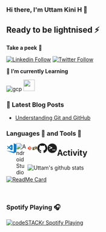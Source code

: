 ### Hi there, I'm Uttam Kini H 👋

## Ready to be lightnised :zap:

**Take a peek** :eyes:

[![Linkedin Follow](https://img.shields.io/badge/Linkedin-Follow-1197d4?style=for-the-badge&logo=linkedin&labelColor=0e76a8)](https://www.linkedin.com/in/uttam-kini/)
[![Twitter Follow](https://img.shields.io/badge/Twitter-Follow-00ccff?style=for-the-badge&logo=Twitter&logoColor=White&logoWidth=25&labelColor=00acee)](https://twitter.com/furore_04)


**🌱 I’m currently  Learning**

<img src="https://www.vectorlogo.zone/logos/google_cloud/google_cloud-icon.svg" alt="gcp" width="30" height="30"/> <img src="https://cdn.worldvectorlogo.com/logos/flutter-logo.svg" width="30" height="30"/>

### 📕 Latest Blog Posts

+ [Understanding Git and GitHub](https://medium.com/@huttamkini23/understanding-git-and-github-1cb138b8648b)

### Languages :page_facing_up: and Tools :wrench: 

<img align="left" alt="Visual Studio Code" width="26px" src="https://raw.githubusercontent.com/github/explore/80688e429a7d4ef2fca1e82350fe8e3517d3494d/topics/visual-studio-code/visual-studio-code.png" />
<img align="left" alt="Android Studio" width="30px" src="https://upload.wikimedia.org/wikipedia/commons/archive/3/34/20200802160428%21Android_Studio_icon.svg" />
<img align="left" alt="Git" width="26px" src="https://raw.githubusercontent.com/github/explore/80688e429a7d4ef2fca1e82350fe8e3517d3494d/topics/git/git.png" />
<img align="left" alt="GitHub" width="26px" src="https://raw.githubusercontent.com/github/explore/78df643247d429f6cc873026c0622819ad797942/topics/github/github.png" />
<img align="left" alt="Terminal" width="26px" src="https://raw.githubusercontent.com/github/explore/80688e429a7d4ef2fca1e82350fe8e3517d3494d/topics/terminal/terminal.png" />


## Activity

![Uttam's github stats](https://github-readme-stats.vercel.app/api?username=UttamkiniH&theme=dark&show_icons=true)

[![ReadMe Card](https://github-readme-stats.vercel.app/api/pin/?username=UttamkiniH&repo=Git-Workshop&theme=dark)](https://github.com/UttamkiniH/Git-Workshop)

</br>

### Spotify Playing 🎧

[<img src="https://now-playing-codestackr.vercel.app/api/spotify-playing" alt="codeSTACKr Spotify Playing" width="350" />](https://open.spotify.com/user/4asztzxhqswt9c2fh3q7gichw)

</br>

